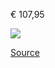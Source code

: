 € 107,95

![](zalando-poncho-DESCHUTES_VALLEY™_RAIN_PONCHO_-_Parka_-_black.png)

[Source](https://fr.zalando.be/homme/?q=poncho+imperm%C3%A9able&sold_by_zalando=true)